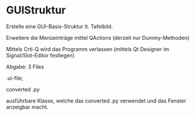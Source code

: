 # GUIStruktur

Erstelle eine GUI-Basis-Struktur lt. Tafelbild.



Erweitere die Menüeinträge mittel QActions (derzeit nur Dummy-Methoden)

Mittels Crtl-Q wird das Programm verlassen (mittels Qt Designer im Signal/Slot-Editor festlegen)

Abgabe: 3 Files

.ui-file;

converted .py

ausführbare Klasse, welche das converted .py verwendet und das Fenster anzeigbar macht.
